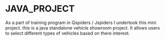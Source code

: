 # JAVA_PROJECT
As a part of training program in Qspiders / Jspiders I undertook this mini project. this is a java standalone vehicle showroom project. It allows users to select different types of vehicles based on there interest.
